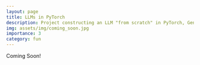 ```yaml
---
layout: page
title: LLMs in PyTorch
description: Project constructing an LLM "from scratch" in PyTorch, Genrating scientific abstracts
img: assets/img/coming_soon.jpg
importance: 3
category: fun
---
```


Coming Soon!